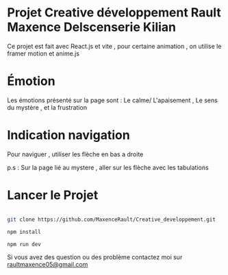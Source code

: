 # Projet Creative développement  Rault Maxence Delscenserie Kilian

Ce projet est fait avec React.js et vite , pour certaine animation , on utilise le framer motion et anime.js

# Émotion 

Les émotions présenté sur la page sont : Le calme/ L'apaisement , Le sens du mystère , et la frustration

# Indication navigation 

Pour naviguer , utiliser les flèche en bas a droite 

p.s : Sur la page lié au mystere , aller sur les flèche avec les tabulations

# Lancer le Projet

```bash

git clone https://github.com/MaxenceRault/Creative_developpement.git

npm install

npm run dev 

``` 

Si vous avez des question ou  des problème contactez moi sur raultmaxence05@gmail.com
